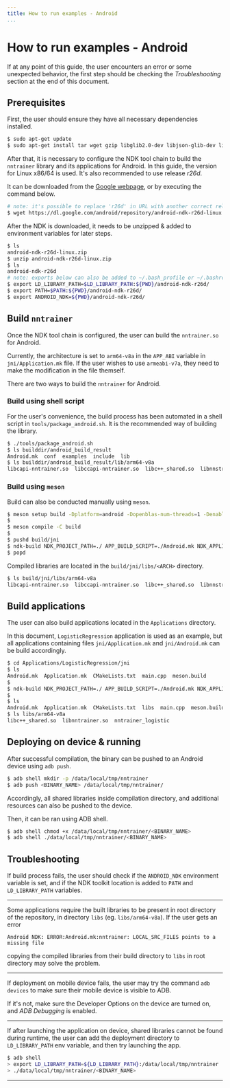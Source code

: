 ```yaml
---
title: How to run examples - Android
...
```


# How to run examples - Android

If at any point of this guide, the user encounters an error or some unexpected behavior, the first step should be checking the *Troubleshooting* section at the end of this document.

## Prerequisites

First, the user should ensure they have all necessary dependencies installed.

```bash
$ sudo apt-get update
$ sudo apt-get install tar wget gzip libglib2.0-dev libjson-glib-dev libgstreamer1.0-dev libgstreamer-plugins-base1.0-dev libunwind-dev googletest liborc-0.4-dev flex bison libopencv-dev pkg-config python3-dev python3-numpy python3 meson ninja-build libflatbuffers-dev flatbuffers-compiler protobuf-compiler
```

After that, it is necessary to configure the NDK tool chain to build the `nntrainer` library and its applications for Android. In this guide, the version for Linux x86/64 is used. It's also recommended to use release *r26d*.

It can be downloaded from the [Google webpage](https://developer.android.com/ndk/downloads), or by executing the command below.

```bash
# note: it's possible to replace 'r26d' in URL with another correct release number, but versions before 'r23c' must also have platform 'linux-x86_64' instead of 'linux'
$ wget https://dl.google.com/android/repository/android-ndk-r26d-linux.zip
```

After the NDK is downloaded, it needs to be unzipped & added to environment variables for later steps.

```bash
$ ls
android-ndk-r26d-linux.zip
$ unzip android-ndk-r26d-linux.zip
$ ls
android-ndk-r26d
# note: exports below can also be added to ~/.bash_profile or ~/.bashrc to set them permanently
$ export LD_LIBRARY_PATH=$LD_LIBRARY_PATH:${PWD}/android-ndk-r26d/
$ export PATH=$PATH:${PWD}/android-ndk-r26d/
$ export ANDROID_NDK=${PWD}/android-ndk-r26d/
```

## Build `nntrainer`

Once the NDK tool chain is configured, the user can build the `nntrainer.so` for Android.

Currently, the architecture is set to `arm64-v8a` in the `APP_ABI` variable in `jni/Application.mk` file. If the user wishes to use `armeabi-v7a`, they need to make the modification in the file themself.

There are two ways to build the `nntrainer` for Android.

### Build using shell script

For the user's convenience, the build process has been automated in a shell script in `tools/package_android.sh`. It is the recommended way of building the library.

```bash
$ ./tools/package_android.sh
$ ls builddir/android_build_result
Android.mk  conf  examples  include  lib
$ ls builddir/android_build_result/lib/arm64-v8a
libcapi-nntrainer.so  libccapi-nntrainer.so  libc++_shared.so  libnnstreamer-native.so  libnntrainer.so
```

### Build using `meson`

Build can also be conducted manually using `meson`.

```bash
$ meson setup build -Dplatform=android -Dopenblas-num-threads=1 -Denable-tflite-interpreter=false -Denable-tflite-backbone=false -Denable-fp16=true -Domp-num-threads=1 -Denable-opencl=true -Dhgemm-experimental-kernel=false -Denable-ggml=true
$
$ meson compile -C build
$
$ pushd build/jni
$ ndk-build NDK_PROJECT_PATH=./ APP_BUILD_SCRIPT=./Android.mk NDK_APPLICATION_MK=./Application.mk -j $(nproc)
$ popd
```

Compiled libraries are located in the `build/jni/libs/<ARCH>` directory.

```bash
$ ls build/jni/libs/arm64-v8a
libcapi-nntrainer.so  libccapi-nntrainer.so  libc++_shared.so  libnnstreamer-native.so  libnntrainer.so
```

## Build applications

The user can also build applications located in the `Applications` directory. 

In this document, `LogisticRegression` application is used as an example, but all applications containing files `jni/Application.mk` and `jni/Android.mk` can be build accordingly.

```bash
$ cd Applications/LogisticRegression/jni
$ ls
Android.mk  Application.mk  CMakeLists.txt  main.cpp  meson.build
$
$ ndk-build NDK_PROJECT_PATH=./ APP_BUILD_SCRIPT=./Android.mk NDK_APPLICATION_MK=./Application.mk -j $(nproc)
$
$ ls
Android.mk  Application.mk  CMakeLists.txt  libs  main.cpp  meson.build  obj
$ ls libs/arm64-v8a
libc++_shared.so  libnntrainer.so  nntrainer_logistic
```

## Deploying on device & running

After successful compilation, the binary can be pushed to an Android device using `adb push`.

```bash
$ adb shell mkdir -p /data/local/tmp/nntrainer
$ adb push <BINARY_NAME> /data/local/tmp/nntrainer/
```

Accordingly, all shared libraries inside compilation directory, and additional resources can also be pushed to the device.

Then, it can be ran using ADB shell.

```bash
$ adb shell chmod +x /data/local/tmp/nntrainer/<BINARY_NAME>
$ adb shell ./data/local/tmp/nntrainer/<BINARY_NAME>
```

## Troubleshooting

If build process fails, the user should check if the `ANDROID_NDK` environment variable is set, and if the NDK toolkit location is added to `PATH` and `LD_LIBRARY_PATH` variables.

___

Some applications require the built libraries to be present in root directory of the repository, in directory `libs` (eg. `libs/arm64-v8a`). If the user gets an error 

```
Android NDK: ERROR:Android.mk:nntrainer: LOCAL_SRC_FILES points to a missing file
```

copying the compiled libraries from their build directory to `libs` in root directory may solve the problem. 

___

If deployment on mobile device fails, the user may try the command `adb devices` to make sure their mobile device is visible to ADB. 

If it's not, make sure the Developer Options on the device are turned on, and *ADB Debugging* is enabled.

___

If after launching the application on device, shared libraries cannot be found during runtime, the user can add the deployment directory to `LD_LIBRARY_PATH` env variable, and then try launching the app.

```bash
$ adb shell
> export LD_LIBRARY_PATH=${LD_LIBRARY_PATH}:/data/local/tmp/nntrainer
> ./data/local/tmp/nntrainer/<BINARY_NAME>
```

___


